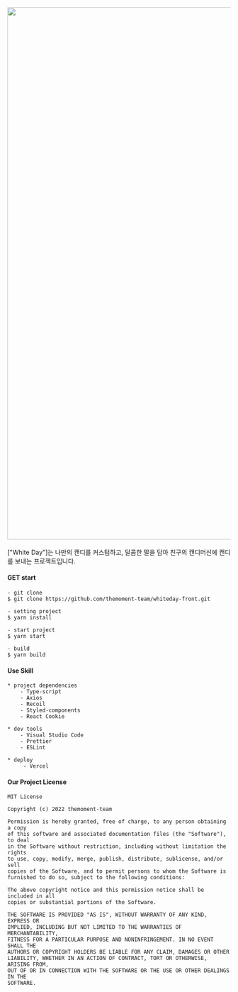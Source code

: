 ## <img src="https://cdn.discordapp.com/attachments/946629381751709696/951424027241615370/1.png" width="1200px"/>

["White Day"]는 나만의 캔디를 커스텀하고, 달콤한 말을 담아 친구의 캔디머신에 캔디를 보내는 프로젝트입니다.

#### GET start

```
- git clone
$ git clone https://github.com/themoment-team/whiteday-front.git 

- setting project
$ yarn install

- start project
$ yarn start

- build
$ yarn build
```

#### Use Skill

```
* project dependencies
    - Type-script
    - Axios
    - Recoil
    - Styled-components
    - React Cookie

* dev tools
    - Visual Studio Code
    - Prettier
    - ESLint

* deploy
     - Vercel
```

#### Our Project License

```
MIT License

Copyright (c) 2022 themoment-team

Permission is hereby granted, free of charge, to any person obtaining a copy
of this software and associated documentation files (the "Software"), to deal
in the Software without restriction, including without limitation the rights
to use, copy, modify, merge, publish, distribute, sublicense, and/or sell
copies of the Software, and to permit persons to whom the Software is
furnished to do so, subject to the following conditions:

The above copyright notice and this permission notice shall be included in all
copies or substantial portions of the Software.

THE SOFTWARE IS PROVIDED "AS IS", WITHOUT WARRANTY OF ANY KIND, EXPRESS OR
IMPLIED, INCLUDING BUT NOT LIMITED TO THE WARRANTIES OF MERCHANTABILITY,
FITNESS FOR A PARTICULAR PURPOSE AND NONINFRINGEMENT. IN NO EVENT SHALL THE
AUTHORS OR COPYRIGHT HOLDERS BE LIABLE FOR ANY CLAIM, DAMAGES OR OTHER
LIABILITY, WHETHER IN AN ACTION OF CONTRACT, TORT OR OTHERWISE, ARISING FROM,
OUT OF OR IN CONNECTION WITH THE SOFTWARE OR THE USE OR OTHER DEALINGS IN THE
SOFTWARE.

```


